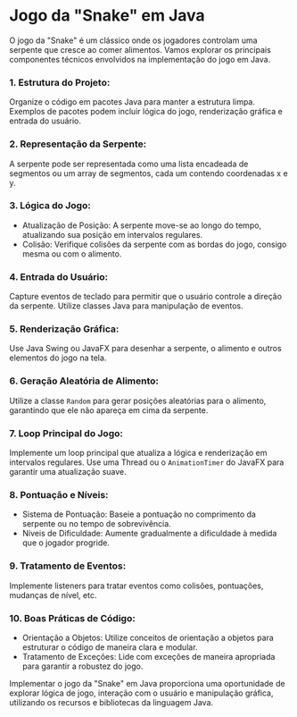 # Jogo da "Snake" em Java

O jogo da "Snake" é um clássico onde os jogadores controlam uma serpente que cresce ao comer alimentos. Vamos explorar os principais componentes técnicos envolvidos na implementação do jogo em Java.

### 1. Estrutura do Projeto:

Organize o código em pacotes Java para manter a estrutura limpa. Exemplos de pacotes podem incluir lógica do jogo, renderização gráfica e entrada do usuário.

### 2. Representação da Serpente:

A serpente pode ser representada como uma lista encadeada de segmentos ou um array de segmentos, cada um contendo coordenadas x e y.

### 3. Lógica do Jogo:

- Atualização de Posição: A serpente move-se ao longo do tempo, atualizando sua posição em intervalos regulares.
- Colisão: Verifique colisões da serpente com as bordas do jogo, consigo mesma ou com o alimento.

### 4. Entrada do Usuário:

Capture eventos de teclado para permitir que o usuário controle a direção da serpente. Utilize classes Java para manipulação de eventos.

### 5. Renderização Gráfica:

Use Java Swing ou JavaFX para desenhar a serpente, o alimento e outros elementos do jogo na tela.

### 6. Geração Aleatória de Alimento:

Utilize a classe `Random` para gerar posições aleatórias para o alimento, garantindo que ele não apareça em cima da serpente.

### 7. Loop Principal do Jogo:

Implemente um loop principal que atualiza a lógica e renderização em intervalos regulares. Use uma Thread ou o `AnimationTimer` do JavaFX para garantir uma atualização suave.

### 8. Pontuação e Níveis:

- Sistema de Pontuação: Baseie a pontuação no comprimento da serpente ou no tempo de sobrevivência.
- Níveis de Dificuldade: Aumente gradualmente a dificuldade à medida que o jogador progride.

### 9. Tratamento de Eventos:

Implemente listeners para tratar eventos como colisões, pontuações, mudanças de nível, etc.

### 10. Boas Práticas de Código:

- Orientação a Objetos: Utilize conceitos de orientação a objetos para estruturar o código de maneira clara e modular.
- Tratamento de Exceções: Lide com exceções de maneira apropriada para garantir a robustez do jogo.

Implementar o jogo da "Snake" em Java proporciona uma oportunidade de explorar lógica de jogo, interação com o usuário e manipulação gráfica, utilizando os recursos e bibliotecas da linguagem Java.
